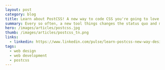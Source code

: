 ```yaml
---
layout: post
category: blog
title: Learn about PostCSS! A new way to code CSS you're going to love
summary: Every so often, a new tool things changes the status quo and makes doing your job easier. First, there was Sass, Less and now, there's a new kid in town called PostCSS. It's changing how web designers and developers work. You should check it out because you're going to love it. In this article, I'll show you what the fuss is all about and show you some videos of PostCSS in action from a couple of my lynda.com courses.
hero: /images/articles/postcss.jpg
thumb: /images/articles/postcss_tn.png
links:
  - linkedin: https://www.linkedin.com/pulse/learn-postcss-new-way-design-code-css-youre-going-love-ray-villalobos
tags:
  - web design
  - web development
  - postcss
---
```

